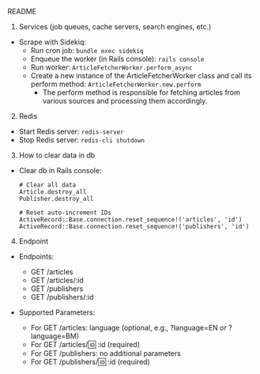 README

1. Services (job queues, cache servers, search engines, etc.)

- Scrape with Sidekiq:
  - Run cron job: `bundle exec sidekiq`
  - Enqueue the worker (in Rails console): `rails console`
  - Run worker: `ArticleFetcherWorker.perform_async`
  - Create a new instance of the ArticleFetcherWorker class and call its perform method: `ArticleFetcherWorker.new.perform`
    - The perform method is responsible for fetching articles from various sources and processing them accordingly.

2. Redis

- Start Redis server: `redis-server`
- Stop Redis server: `redis-cli shutdown`

3. How to clear data in db

- Clear db in Rails console:

  ```
  # Clear all data
  Article.destroy_all
  Publisher.destroy_all

  # Reset auto-increment IDs
  ActiveRecord::Base.connection.reset_sequence!('articles', 'id')
  ActiveRecord::Base.connection.reset_sequence!('publishers', 'id')
  ```

4. Endpoint

- Endpoints:

  - GET /articles
  - GET /articles/:id
  - GET /publishers
  - GET /publishers/:id

- Supported Parameters:
  - For GET /articles: language (optional, e.g., ?language=EN or ?language=BM)
  - For GET /articles/:id: :id (required)
  - For GET /publishers: no additional parameters
  - For GET /publishers/:id: :id (required)
